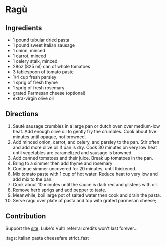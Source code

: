 # Ragù

## Ingredients

- 1 pound tubular dried pasta
- 1 pound sweet Italian sausage
- 1 onion, minced
- 1 carrot, minced
- 1 celery stalk, minced
- 28oz (825 ml) can of whole tomatoes
- 3 tablespoon of tomato paste
- 1/4 cup fresh parsley
- 1 sprig of fresh thyme
- 1 sprig of fresh rosemary
- grated Parmesan cheese (optional)
- extra-virgin olive oil

## Directions

1. Sauté sausage crumbles in a large pan or dutch oven over medium-low heat.
Add enough olive oil to gently fry the crumbles.
Cook about five minutes until opaque, not browned.
2. Add minced onion, carrot, and celery, and parsley to the pan.
Stir often and add more olive oil if pan is dry.
Cook 30 minutes on very low heat until vegetables are caramelized and sausage is browned.
3. Add canned tomatoes and their juice.
Break up tomatoes in the pan.
4. Bring to a simmer then add thyme and rosemary
5. Continue simmer uncovered for 20 minutes, until thickened.
6. Mix tomato paste with 1 cup of hot water.
Reduce heat to very low and add mix to the pan.
7. Cook about 10 minutes until the sauce is dark red and glistens with oil.
8. Remove herb sprigs and add pepper to taste.
9. Meanwhile, boil large pot of salted water then cook and drain the pasta.
10. Serve ragù over plate of pasta and top with grated parmesan cheese;

## Contribution

Support the [site](https://based.cooking/pix/bitcoin-based-cooking.webp).
Luke's Vultr referral credits won't last forever...

;tags: italian pasta cheesefare strict_fast
